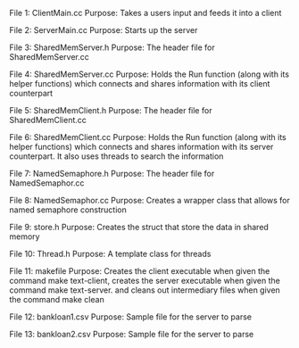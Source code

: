 File 1: ClientMain.cc
    Purpose: Takes a users input and feeds it into a client

File 2: ServerMain.cc
    Purpose: Starts up the server

File 3: SharedMemServer.h
    Purpose: The header file for SharedMemServer.cc

File 4: SharedMemServer.cc
    Purpose: Holds the Run function (along with its helper functions) 
    which connects and shares information with its client counterpart

File 5: SharedMemClient.h
    Purpose: The header file for SharedMemClient.cc

File 6: SharedMemClient.cc
    Purpose: Holds the Run function (along with its helper functions) 
    which connects and shares information with its server counterpart.
    It also uses threads to search the information

File 7: NamedSemaphore.h
    Purpose: The header file for NamedSemaphor.cc

File 8: NamedSemaphor.cc
    Purpose: Creates a wrapper class that allows for named semaphore construction

File 9: store.h
    Purpose: Creates the struct that store the data in shared memory

File 10: Thread.h
    Purpose: A template class for threads

File 11: makefile
    Purpose: Creates the client executable when given the command make text-client, 
    creates the server executable when given the command make text-server. and 
    cleans out intermediary files when given the command make clean

File 12: bankloan1.csv
    Purpose: Sample file for the server to parse

File 13: bankloan2.csv
    Purpose: Sample file for the server to parse